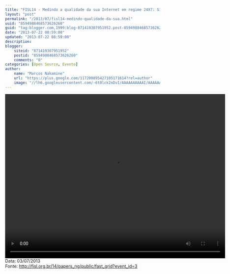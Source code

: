 ```yaml
---
title: "FISL14 - Medindo a qualidade da sua Internet em regime 24X7: SIMETBox"
layout: "post"
permalink: "/2013/07/fisl14-medindo-qualidade-da-sua.html"
uuid: "8594988468573626260"
guid: "tag:blogger.com,1999:blog-871419307951952.post-8594988468573626260"
date: "2013-07-22 08:59:00"
updated: "2013-07-22 08:59:00"
description: 
blogger:
    siteid: "871419307951952"
    postid: "8594988468573626260"
    comments: "0"
categories: [Open Source, Evento]
author: 
    name: "Marcos Nakamine"
    url: "https://plus.google.com/117200895427105171614?rel=author"
    image: "//lh6.googleusercontent.com/-6t0lck2nDvI/AAAAAAAAAAI/AAAAAAAAOBw/_9ON3AiIr48/s32-c/photo.jpg"
---
```


<div class="css-full-post-content js-full-post-content">
<video controls="" height="535" width="716">  <source src="http://hemingway.softwarelivre.org/fisl14/high/41c/sala41c-high-201307031500.ogg" type="video/ogg"></source>  Your browser does not support the video tag. </video>Data: 03/07/2013<br>Fonte: <a href="http://fisl.org.br/14/papers_ng/public/fast_grid?event_id=3">http://fisl.org.br/14/papers_ng/public/fast_grid?event_id=3</a>
</div>